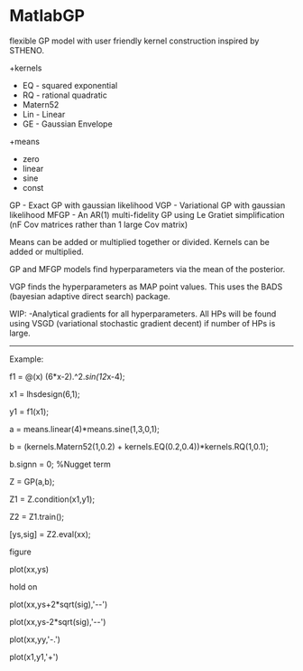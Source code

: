 # MatlabGP
flexible GP model with user friendly kernel construction inspired by STHENO.

+kernels
  - EQ - squared exponential
  - RQ - rational quadratic
  - Matern52
  - Lin - Linear
  - GE - Gaussian Envelope

+means
  - zero
  - linear
  - sine
  - const

GP - Exact GP with gaussian likelihood
VGP - Variational GP with gaussian likelihood
MFGP - An AR(1) multi-fidelity GP using Le Gratiet simplification (nF Cov matrices rather than 1 large Cov matrix)

Means can be added or multiplied together or divided. Kernels can be added or multiplied.

GP and MFGP models find hyperparameters via the mean of the posterior.

VGP finds the hyperparameters as MAP point values. This uses the BADS (bayesian adaptive direct search) package.

WIP:
 -Analytical gradients for all hyperparameters. All HPs will be found using VSGD (variational stochastic gradient decent) if number of HPs is large.

--------------------------------------------------------------------------------------------------------------------------------------------------------
Example:

f1 = @(x) (6*x-2).^2.*sin(12*x-4);

x1 = lhsdesign(6,1);

y1 = f1(x1);

a = means.linear(4)*means.sine(1,3,0,1);

b = (kernels.Matern52(1,0.2) + kernels.EQ(0.2,0.4))*kernels.RQ(1,0.1);

b.signn = 0; %Nugget term

Z = GP(a,b);

Z1 = Z.condition(x1,y1);

Z2 = Z1.train();

[ys,sig] = Z2.eval(xx);

figure

plot(xx,ys)

hold on

plot(xx,ys+2*sqrt(sig),'--')

plot(xx,ys-2*sqrt(sig),'--')

plot(xx,yy,'-.')

plot(x1,y1,'+')

